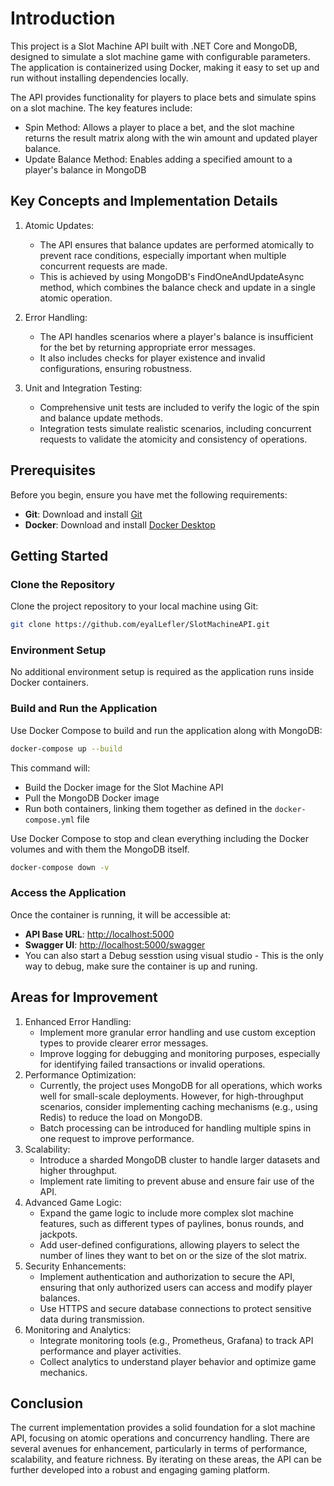 # Introduction

This project is a Slot Machine API built with .NET Core and MongoDB, designed to simulate a slot machine game with configurable parameters. The application is containerized using Docker, making it easy to set up and run without installing dependencies locally.

The API provides functionality for players to place bets and simulate spins on a slot machine. The key features include:

- Spin Method: Allows a player to place a bet, and the slot machine returns the result matrix along with the win amount and updated player balance.
- Update Balance Method: Enables adding a specified amount to a player's balance in MongoDB


## Key Concepts and Implementation Details
1. Atomic Updates:
	- The API ensures that balance updates are performed atomically to prevent race conditions, especially important when multiple concurrent requests are made.
    - This is achieved by using MongoDB's FindOneAndUpdateAsync method, which combines the balance check and update in a single atomic operation.  
2. Error Handling:
    - The API handles scenarios where a player's balance is insufficient for the bet by returning appropriate error messages.
    - It also includes checks for player existence and invalid configurations, ensuring robustness.
  
3. Unit and Integration Testing:
    - Comprehensive unit tests are included to verify the logic of the spin and balance update methods.
    - Integration tests simulate realistic scenarios, including concurrent requests to validate the atomicity and consistency of operations.


## Prerequisites

Before you begin, ensure you have met the following requirements:

- **Git**: Download and install [Git](https://git-scm.com/downloads)
- **Docker**: Download and install [Docker Desktop](https://www.docker.com/products/docker-desktop)

## Getting Started

### Clone the Repository

Clone the project repository to your local machine using Git:

```bash
git clone https://github.com/eyalLefler/SlotMachineAPI.git
```

### Environment Setup

No additional environment setup is required as the application runs inside Docker containers.

### Build and Run the Application

Use Docker Compose to build and run the application along with MongoDB:

```bash
docker-compose up --build
```

This command will:

- Build the Docker image for the Slot Machine API
- Pull the MongoDB Docker image
- Run both containers, linking them together as defined in the `docker-compose.yml` file

Use Docker Compose to stop and clean everything including the Docker volumes and with them the MongoDB itself.

```bash
docker-compose down -v
```


### Access the Application

Once the container is running, it will be accessible at:


- **API Base URL**: [http://localhost:5000](http://localhost:5000)
- **Swagger UI**: [http://localhost:5000/swagger](http://localhost:5000/swagger)
- You can also start a Debug sesstion using visual studio - This is the only way to debug, make sure the container is up and runing.


## Areas for Improvement    
1. Enhanced Error Handling:
   - Implement more granular error handling and use custom exception types to provide clearer error messages.
   - Improve logging for debugging and monitoring purposes, especially for identifying failed transactions or invalid operations.
2. Performance Optimization:
   - Currently, the project uses MongoDB for all operations, which works well for small-scale deployments. However, for high-throughput scenarios, consider implementing caching mechanisms (e.g., using Redis) to reduce the load on MongoDB.
   - Batch processing can be introduced for handling multiple spins in one request to improve performance.
3. Scalability:
   - Introduce a sharded MongoDB cluster to handle larger datasets and higher throughput.
   - Implement rate limiting to prevent abuse and ensure fair use of the API.
4. Advanced Game Logic:
   - Expand the game logic to include more complex slot machine features, such as different types of paylines, bonus rounds, and jackpots.
   - Add user-defined configurations, allowing players to select the number of lines they want to bet on or the size of the slot matrix.
5. Security Enhancements:
   - Implement authentication and authorization to secure the API, ensuring that only authorized users can access and modify player balances.
   - Use HTTPS and secure database connections to protect sensitive data during transmission.
6. Monitoring and Analytics:
   - Integrate monitoring tools (e.g., Prometheus, Grafana) to track API performance and player activities.
   - Collect analytics to understand player behavior and optimize game mechanics.

## Conclusion
The current implementation provides a solid foundation for a slot machine API, focusing on atomic operations and concurrency handling. There are several avenues for enhancement, particularly in terms of performance, scalability, and feature richness. By iterating on these areas, the API can be further developed into a robust and engaging gaming platform.